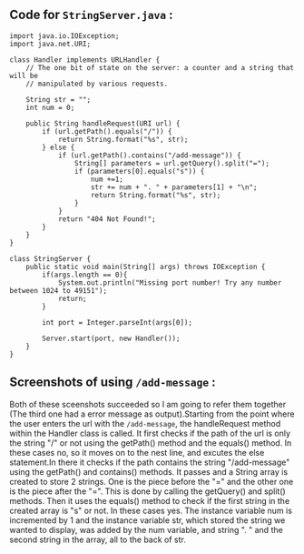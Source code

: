 ##  Code for `StringServer.java` :
```
import java.io.IOException;
import java.net.URI;

class Handler implements URLHandler {
    // The one bit of state on the server: a counter and a string that will be 
    // manipulated by various requests.
    
    String str = "";
    int num = 0;

    public String handleRequest(URI url) {
        if (url.getPath().equals("/")) {
            return String.format("%s", str);
        } else {
            if (url.getPath().contains("/add-message")) {
                String[] parameters = url.getQuery().split("=");
                if (parameters[0].equals("s")) {
                    num +=1;
                    str += num + ". " + parameters[1] + "\n";
                    return String.format("%s", str);
                }
            }
            return "404 Not Found!";
        }
    }
}

class StringServer {
    public static void main(String[] args) throws IOException {
        if(args.length == 0){
            System.out.println("Missing port number! Try any number between 1024 to 49151");
            return;
        }

        int port = Integer.parseInt(args[0]);

        Server.start(port, new Handler());
    }
}
```

##  Screenshots of using `/add-message` :

Both of these sceenshots succeeded so I am going to refer them together (The third one had a error message as output).Starting from the point where the user enters the url with the `/add-message`, the handleRequest method within the Handler class is called. It first checks if the path of the url is only the string "/" or not using the getPath() method and the equals() method. In these cases no, so it moves on to the nest line, and excutes the else statement.In there it checks if the path contains the string "/add-message" using the getPath() and contains() methods. It passes and a String array is created to store 2 strings. One is the piece before the "=" and the other one is the piece after the "=". This is done by calling the getQuery() and split() methods. Then it uses the equals() method to check if the first string in the created array is "s" or not. In these cases yes. The instance variable num is incremented by 1 and the instance variable str, which stored the string we wanted to display, was added by the num variable, and string ". " and the second string in the array, all to the back of str.


